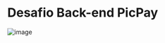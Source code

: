# Desafio Back-end PicPay

![image](https://github.com/mcarina/picpay-desafio-backend/assets/102268481/a69ffe1d-55f7-4705-ac38-c944cf0f6974)

